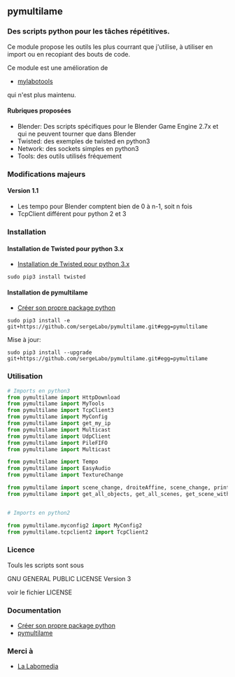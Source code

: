 ## pymultilame

### Des scripts python pour les tâches répétitives.

Ce module propose les outils les plus courrant que j'utilise,
à utiliser en import ou en recopiant des bouts de code.

Ce module est une amélioration de

* [mylabotools](https://github.com/sergeLabo/mylabotools)

qui n'est plus maintenu.

#### Rubriques proposées

* Blender: Des scripts spécifiques pour le Blender Game Engine 2.7x et qui ne peuvent tourner que dans Blender
* Twisted: des exemples de twisted en python3
* Network: des sockets simples en python3
* Tools: des outils utilisés fréquement

### Modifications majeurs

#### Version 1.1

* Les tempo pour Blender comptent bien de 0 à n-1, soit n fois
* TcpClient différent pour python 2 et 3

### Installation

#### Installation de Twisted pour python 3.x

* [Installation de Twisted pour python 3.x](https://ressources.labomedia.org/installation_de_twisted)

~~~text
sudo pip3 install twisted
~~~

#### Installation de pymultilame

* [Créer son propre package python](https://ressources.labomedia.org/creer_son_propre_package_python)

~~~text
sudo pip3 install -e git+https://github.com/sergeLabo/pymultilame.git#egg=pymultilame
~~~

Mise à jour:

~~~text
sudo pip3 install --upgrade git+https://github.com/sergeLabo/pymultilame.git#egg=pymultilame
~~~


### Utilisation

~~~python
# Imports en python3
from pymultilame import HttpDownload
from pymultilame import MyTools
from pymultilame import TcpClient3
from pymultilame import MyConfig
from pymultilame import get_my_ip
from pymultilame import Multicast
from pymultilame import UdpClient
from pymultilame import PileFIFO
from pymultilame import Multicast

from pymultilame import Tempo
from pymultilame import EasyAudio
from pymultilame import TextureChange

from pymultilame import scene_change, droiteAffine, scene_change, print_str_args
from pymultilame import get_all_objects, get_all_scenes, get_scene_with_name


# Imports en python2

from pymultilame.myconfig2 import MyConfig2
from pymultilame.tcpclient2 import TcpClient2
~~~

### Licence

Touls les scripts sont sous

GNU GENERAL PUBLIC LICENSE Version 3

voir le fichier LICENSE

### Documentation

* [Créer son propre package python](https://ressources.labomedia.org/creer_son_propre_package_python)
* [pymultilame](https://ressources.labomedia.org/pymultilame)

### Merci à

* [La Labomedia](https://labomedia.org)
